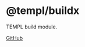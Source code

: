 # @templ/buildx

TEMPL build module.

[GitHub](https://github.com/rjoydip/templ/tree/main/packages/buildx)

